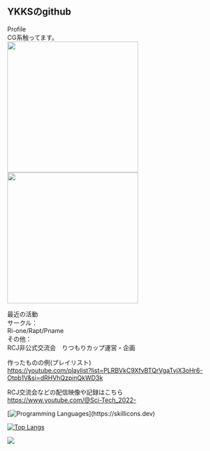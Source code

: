 ##  YKKSのgithub

Profile  
CG系触ってます。  
<img src="https://github.com/user-attachments/assets/ad152ff7-2bd1-441f-8af4-50204ad85f7f" width="300"><img src="https://github.com/user-attachments/assets/9b612960-c849-46df-8fef-69a3a9305ad4" width="300">


最近の活動  
サークル：  
Ri-one/Rapt/Pname  
その他：  
RCJ非公式交流会　りつもりカップ運営・企画

作ったものの例(プレイリスト)  
https://youtube.com/playlist?list=PLRBVkC9XfvBTQrVgaTvjX3oHr6-Otpb1V&si=dRHVhQzpinQkWD3k  
  
RCJ交流会などの配信映像や記録はこちら  
https://www.youtube.com/@Sci-Tech_2022-  
  



[![Programming Languages](https://skillicons.dev/icons?i=blender,cpp,cs,discord,docker,github,kotlin,py,unity,)](https://skillicons.dev)

[![Top Langs](https://github-readme-stats.vercel.app/api/top-langs/?username=YKKS223)](https://github.com/anuraghazra/github-readme-stats)

![](https://github-profile-summary-cards.vercel.app/api/cards/profile-details?username=YKKS223&theme=2077)

<!--
**YKKS223/YKKS223** is a ✨ _special_ ✨ repository because its `README.md` (this file) appears on your GitHub profile.

Here are some ideas to get you started:

- 🔭 I’m currently working on ...
- 🌱 I’m currently learning ...
- 👯 I’m looking to collaborate on ...
- 🤔 I’m looking for help with ...
- 💬 Ask me about ...
- 📫 How to reach me: ...
- 😄 Pronouns: ...
- ⚡ Fun fact: ...
-->
